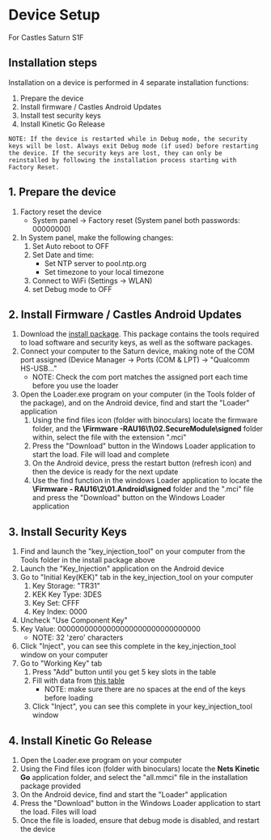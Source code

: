 # Device Setup

For Castles Saturn S1F

## Installation steps

Installation on a device is performed in 4 separate installation functions:

 1. Prepare the device
 2. Install firmware / Castles Android Updates
 3. Install test security keys
 4. Install Kinetic Go Release

 ```
NOTE: If the device is restarted while in Debug mode, the security keys will be lost. Always exit Debug mode (if used) before restarting the device. If the security keys are lost, they can only be reinstalled by following the installation process starting with Factory Reset.
```

## 1. Prepare the device

1. Factory reset the device
    * System panel -> Factory reset (System panel both passwords: 00000000)
2. In System panel, make the following changes:
    1. Set Auto reboot to OFF
    2. Set Date and time:
        * Set NTP server to pool.ntp.org
        * Set timezone to your local timezone
    3. Connect to WiFi (Settings -> WLAN)
    4. set Debug mode to OFF

## 2. Install Firmware / Castles Android Updates

1. Download the 
[install package](https://kineticsmart-my.sharepoint.com/:u:/p/jim/ER6SD_gM185MqVvgr4Tlh1cBvJugHnnARvMWV29Sg3fb1g).
This package contains the tools required to load software and security keys,
as well as the software packages.
2. Connect your computer to the Saturn device, making note of the COM port 
assigned (Device Manager -> Ports (COM & LPT) -> "Qualcomm HS-USB..."
    * NOTE: Check the com port matches the assigned port each time before you use
    the loader
3. Open the Loader.exe program on your computer (in the Tools folder of the 
package), and on the Android device, find and start the "Loader" application
    1. Using the find files icon (folder with binoculars) locate the firmware 
    folder, and the **\Firmware -RAU16\1\02.SecureModule\signed** folder within, 
    select the file with the extension ".mci"
    2. Press the "Download" button in the Windows Loader application to start the
    load. File will load and complete
    3. On the Android device, press the restart button (refresh icon) and then
    the device is ready for the next update
    4. Use the find function in the windows Loader application to locate the
    **\Firmware - RAU16\2\01.Android\signed** folder and the ".mci" file and 
    press the "Download" button on the Windows Loader application

## 3. Install Security Keys

1. Find and launch the "key\_injection\_tool" on your computer from the Tools 
folder in the install package above
2. Launch the "Key\_Injection" application on the Android device
3. Go to "Initial Key(KEK)" tab in the key\_injection\_tool on your computer
    1. Key Storage: "TR31"
    2. KEK Key Type: 3DES
    3. Key Set: CFFF
    4. Key Index: 0000
4. Uncheck "Use Component Key"
5. Key Value: 00000000000000000000000000000000
    * NOTE: 32 'zero' characters
6. Click "Inject", you can see this complete in the key\_injection\_tool window
on your computer
7. Go to "Working Key" tab
    1. Press "Add" button until you get 5 key slots in the table
    2. Fill with data from 
    [this table](https://kineticsmart-my.sharepoint.com/:x:/p/jim/EY_rInbUMtlBnab-S4YdBIUB81FZjyOXK8u6bvp35PDlHA?e=b8jcVr&wdLOR=c17B3895C-7B1D-4D0A-8D45-AC99C3A13C94) 
        * NOTE: make sure there are no spaces at the end of the keys before loading
    3. Click "Inject", you can see this complete in your key\_injection\_tool
    window

## 4. Install Kinetic Go Release

1. Open the Loader.exe program on your computer
2. Using the Find files icon (folder with binoculars) locate the **Nets Kinetic
Go** application folder, and select the "all.mmci" file in the installation 
package provided
3. On the Android device, find and start the "Loader" application
4. Press the "Download" button in the Windows Loader application to start the
load. Files will load
5. Once the file is loaded, ensure that debug mode is disabled, and restart the
device
